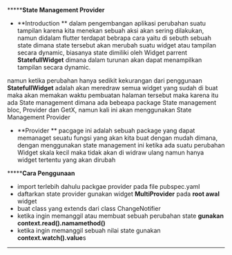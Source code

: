 *******************************State Management Provider**************************

* **Introduction ** dalam pengembangan aplikasi perubahan suatu tampilan karena kita menekan sebuah aksi akan sering dilakukan, namun didalam flutter terdapat bebrapa cara yaitu di sebuth sebuah state dimana state tersebut akan merubah suatu widget atau tampilan secara dynamic, biasanya state dimiliki oleh Widget parrent **StatefullWidget** dimana dalam turunan akan dapat menampilkan tampilan secara dynamic.

namun ketika perubahan hanya sedikit kekurangan dari penggunaan **StatefullWidget** adalah akan meredraw semua widget yang sudah di buat maka akan memakan waktu pembuatan halaman tersebut maka karena itu ada State management dimana ada bebeapa package State management bloc, Provider dan GetX, namun kali ini akan menggunakan State Management Provider


* **Provider ** pacgage ini adalah sebuah package yang dapat memanaget seuatu fungsi yang akan kita buat dengan mudah dimana, dengan menggunakan state management ini ketika ada suatu perubahan Widget skala kecil maka tidak akan di widraw ulang namun hanya widget tertentu yang akan dirubah


*******************************Cara Penggunaan**************************

- import terlebih dahulu packgae provider pada file pubspec.yaml
- daftarkan state provider gunakan widget **MultiProvider** pada **root awal** widget
- buat class yang extends dari class ChangeNotifier
- ketika ingin memanggil atau membuat sebuah perubahan state **gunakan context.read<namaClass>().namamethod()**
- ketika ingin memanggil sebuah nilai state gunakan **context.watch<namaclass>().value**s 



--------------------------------------------------------------------
